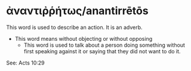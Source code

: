 # ἀναντιῤῥήτως/anantirrētōs
This word is used to describe an action. It is an adverb.
* This word means without objecting or without opposing
    * This word is used to talk about a person doing something without first speaking against it or saying that they did not want to do it.

See: Acts 10:29
